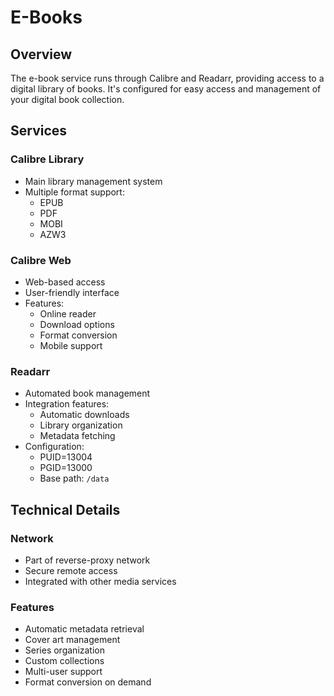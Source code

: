 # E-Books

## Overview

The e-book service runs through Calibre and Readarr, providing access to a digital library of books. It's configured for easy access and management of your digital book collection.

## Services

### Calibre Library

- Main library management system
- Multiple format support:
  - EPUB
  - PDF
  - MOBI
  - AZW3

### Calibre Web

- Web-based access
- User-friendly interface
- Features:
  - Online reader
  - Download options
  - Format conversion
  - Mobile support

### Readarr

- Automated book management
- Integration features:
  - Automatic downloads
  - Library organization
  - Metadata fetching
- Configuration:
  - PUID=13004
  - PGID=13000
  - Base path: `/data`

## Technical Details

### Network

- Part of reverse-proxy network
- Secure remote access
- Integrated with other media services

### Features

- Automatic metadata retrieval
- Cover art management
- Series organization
- Custom collections
- Multi-user support
- Format conversion on demand
